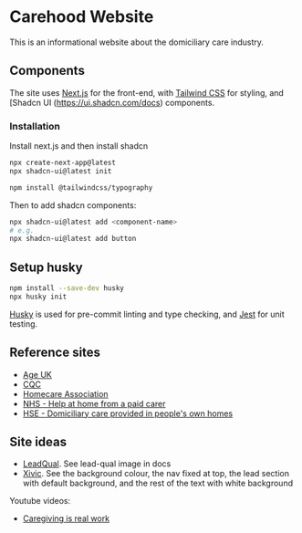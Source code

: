 # Carehood Website

This is an informational website about the domiciliary care industry.


## Components
The site uses [Next.js](https://nextjs.org/) for the front-end, with [Tailwind CSS](https://tailwindcss.com/) for styling, and [Shadcn UI (https://ui.shadcn.com/docs) components.

### Installation
Install next.js and then install shadcn
```bash
npx create-next-app@latest
npx shadcn-ui@latest init

npm install @tailwindcss/typography
```

Then to add shadcn components:
```bash
npx shadcn-ui@latest add <component-name>
# e.g.
npx shadcn-ui@latest add button
```


## Setup husky
```bash
npm install --save-dev husky
npx husky init
```
[Husky](https://typicode.github.io/husky/) is used for pre-commit linting and type checking, and [Jest](https://jestjs.com/) for unit testing.


## Reference sites
- [Age UK](https://www.ageuk.org.uk/information-advice/care/arranging-care/)
- [CQC](https://www.cqc.org.uk/about-us/transparency/using-cqc-data)
- [Homecare Association](https://www.homecareassociation.org.uk/support/content-library-search.html)
- [NHS - Help at home from a paid carer](https://www.nhs.uk/conditions/social-care-and-support-guide/care-services-equipment-and-care-homes/homecare/)
- [HSE - Domiciliary care provided in people's own homes](https://www.hse.gov.uk/healthservices/domiciliary-care.htm)


## Site ideas
- [LeadQual](https://lqdigital.com/). See lead-qual image in docs
- [Xivic](https://www.xivic.com/). See the background colour, the nav fixed at top, the lead section with default background, and the rest of the text with white background

Youtube videos:
- [Caregiving is real work](https://www.youtube.com/watch?v=XezfOVE9RFM)
